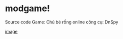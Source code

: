 # modgame!
Source code Game: Chú bé rồng online
công cụ: DnSpy

[image](https://user-images.githubusercontent.com/55520250/186760262-fcb57cf6-12d0-4406-a191-687e7e4bf6d7.png)
